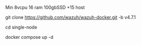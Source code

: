 Min 8vcpu 16 ram 100gbSSD +15 host

git clone https://github.com/wazuh/wazuh-docker.git -b v4.7.1

cd single-node

docker compose up -d